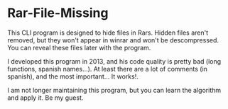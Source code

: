 # Rar-File-Missing
This CLI program is designed to hide files in Rars. Hidden files aren't removed, but they won't appear in winrar and won't be descompressed. You can reveal these files later with the program.

I developed this program in 2013, and his code quality is pretty bad (long functions, spanish names...). At least there are a lot of comments (in spanish), and the most important... It works!.

I am not longer maintaining this program, but you can learn the algorithm and apply it. Be my guest.
